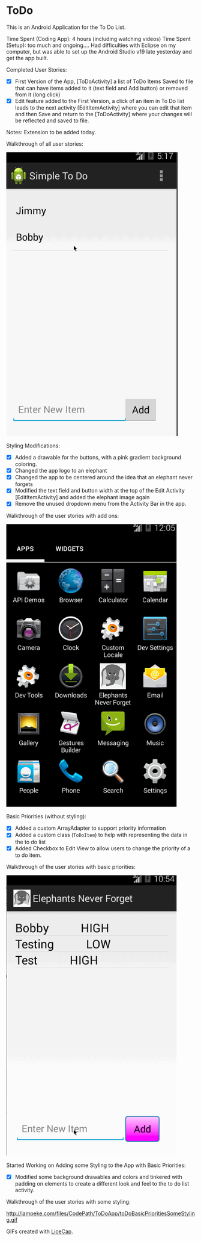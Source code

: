 ToDo
====
This is an Android Application for the To Do List.

Time Spent (Coding App): 4 hours (including watching videos)
Time Spent (Setup): too much and ongoing.... Had difficulties with Eclipse on my computer, but was able to set up the Android Studio v19 late yesterday and get the app built.

Completed User Stories:

* [x] First Version of the App, [ToDoActivity] a list of ToDo Items Saved to file that can have items added to it (text field and Add button) or removed from it (long click)
* [x] Edit feature added to the First Version, a click of an item in To Do list leads to the next activity [EditItemActivity] where you can edit that item and then Save and return to the [ToDoActivity] where your changes will be reflected and saved to file.

Notes:  Extension to be added today. 

Walkthrough of all user stories:

![Video Walkthrough](todobasic.gif)


Styling Modifications:

* [x] Added a drawable for the buttons, with a pink gradient background coloring.
* [x] Changed the app logo to an elephant
* [x] Changed the app to be centered around the idea that an elephant never forgets
* [x] Modified the text field and button width at the top of the Edit Activity [EditItemActivity] and added the elephant image again
* [x] Remove the unused dropdown menu from the Activity Bar in the app.

Walkthrough of the user stories with add ons:

![Video Walkthrough](todoaddon.gif)

Basic Priorities (without styling):

* [x] Added a custom ArrayAdapter to support priority information
* [x] Added a custom class (```ToDoItem```) to help with representing the data in the to do list
* [x] Added Checkbox to Edit View to allow users to change the priority of a to do item.

Walkthrough of the user stories with basic priorities:

![Video Walkthrough](toDoBasicPriorities.gif)

Started Working on Adding some Styling to the App with Basic Priorities:

* [x] Modified some background drawables and colors and tinkered with padding on elements to create a different look and feel to the to do list activity.

Walkthrough of the user stories with some styling.

http://iampeke.com/files/CodePath/ToDoApp/toDoBasicPrioritiesSomeStyling.gif

GIFs created with [LiceCap](http://www.cockos.com/licecap/).


